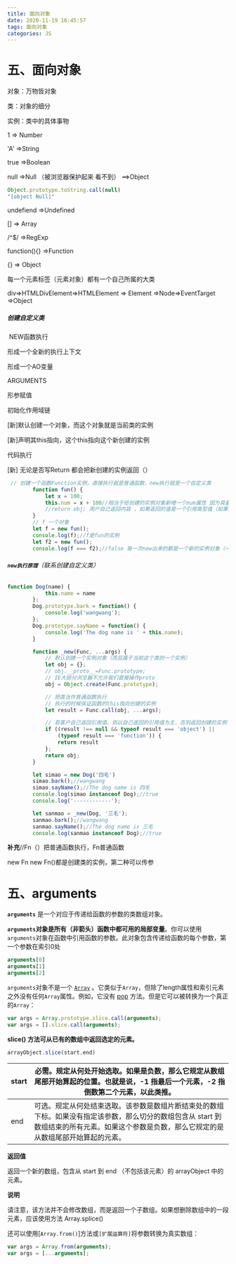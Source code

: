 ```yaml
---
title: 面向对象
date: 2020-11-19 16:45:57
tags: 面向对象
categories: JS
---
```

# **五、面向对象**



对象：万物皆对象

类：对象的细分

实例：类中的具体事物



1 => Number

'A' =>String

true =>Boolean

null =>Null （被浏览器保护起来 看不到）  ==>Object

```js
Object.prototype.toString.call(null)
"[object Null]"
```

undefiend =>Undefined

[] =>	Array

/^$/ =>RegExp

function(){} =>Function

{} => Object





每一个元素标签（元素对象）都有一个自己所属的大类

div=>HTMLDivElement=>HTMLElement => Element =>Node=>EventTarget =>Object



##### **创建自定义类**

​    NEW函数执行

形成一个全新的执行上下文

形成一个AO变量

 ARGUMENTS

形参赋值

初始化作用域链

[新]默认创建一个对象，而这个对象就是当前类的实例

[新]声明其this指向，这个this指向这个新创建的实例

代码执行

[新] 无论是否写Return 都会把新创建的实例返回（）





```js
 // 创建一个函数Function实例，直接执行就是普通函数，new执行就是一个自定义类
        function fun() {
            let x = 100;
            this.num = x + 100//相当于给创建的实例对象新增一个num属性 因为具备普通函数执行的一面，所以								 只有this.xxx=xxx才和创建的实例有关系 这里的x只是AO作用域的私有变量
            //return obj; 用户自己返回内容 ，如果返回的值是一个引用类型值（如果是基本数据类型就没影响）							那么就会把默认返回的实例给覆盖掉，（此时返回的值就不是类的实例了）
        }
        // f 一个对象
        let f = new fun();
        console.log(f);//f是fun的实例
		let f2 = new fun();
        console.log(f === f2);//false 每一次new出来的都是一个新的实例对象（一个新的堆内存）
```





###### **`new执行原理`**（联系创建自定义类）



```js
function Dog(name) {
            this.name = name
        };
        Dog.prototype.bark = function() {
            console.log('wangwang');
        };
        Dog.prototype.sayName = function() {
            console.log('The dog name is ' + this.name);
        }

        function _new(Func, ...args) {
            // 默认创建一个实例对象（而且属于当前这个类的一个实例）
            let obj = {};
            // obj.__proto__=Func.prototype;
            // IE大部分浏览器不允许我们直接操作proto
            obj = Object.create(Func.prototype);

            // 把类当作普通函数执行
            // 执行的时候保证函数的this指向创建的实例
            let result = Func.call(obj, ...args);

            // 若客户自己返回引用值，则以自己返回的引用值为主，否则返回创建的实例
            if ((result !== null && typeof result === 'object') ||
                (typeof result === 'function')) {
                return result
            };
            return obj;
        }

		let simao = new Dog('四毛')
        simao.bark();//wangwang
        simao.sayName();//The dog name is 四毛
        console.log(simao instanceof Dog);//true
        console.log('------------');

        let sanmao = _new(Dog, '三毛');
        sanmao.bark();//wangwang
        sanmao.sayName();//The dog name is 三毛
        console.log(sanmao instanceof Dog);//true
```



**补充**//Fn（）把普通函数执行，Fn普通函数

new Fn new Fn()都是创建类的实例，第二种可以传参







# **五、arguments**

 **`arguments`** 是一个对应于传递给函数的参数的类数组对象。 

**`arguments`**对象是所有（非箭头）函数中都可用的**局部变量**。你可以使用`arguments`对象在函数中引用函数的参数。此对象包含传递给函数的每个参数，第一个参数在索引0处 

```js
arguments[0]
arguments[1]
arguments[2]
```

 `arguments`对象不是一个 [`Array`](https://developer.mozilla.org/zh-CN/docs/Web/JavaScript/Reference/Array) 。它类似于`Array`，但除了length属性和索引元素之外没有任何`Array`属性。例如，它没有 [pop](https://developer.mozilla.org/zh-CN/docs/Web/JavaScript/Reference/Global_Objects/Array/pop) 方法。但是它可以被转换为一个真正的`Array`： 

```js
var args = Array.prototype.slice.call(arguments);
var args = [].slice.call(arguments);
```

**slice() 方法可从已有的数组中返回选定的元素。** 

```js
arrayObject.slice(start,end)
```

| start | 必需。规定从何处开始选取。如果是负数，那么它规定从数组尾部开始算起的位置。也就是说，-1 指最后一个元素，-2 指倒数第二个元素，以此类推。 |
| ----- | ------------------------------------------------------------ |
| end   | 可选。规定从何处结束选取。该参数是数组片断结束处的数组下标。如果没有指定该参数，那么切分的数组包含从 start 到数组结束的所有元素。如果这个参数是负数，那么它规定的是从数组尾部开始算起的元素。 |

**返回值**

返回一个新的数组，包含从 start 到 end （不包括该元素）的 arrayObject 中的元素。

**说明**

请注意，该方法并不会修改数组，而是返回一个子数组。如果想删除数组中的一段元素，应该使用方法 Array.splice()





还可以使用[`Array.from()`]方法或`[扩展运算符]`将参数转换为真实数组：

```js
var args = Array.from(arguments);
var args = [...arguments];
```

